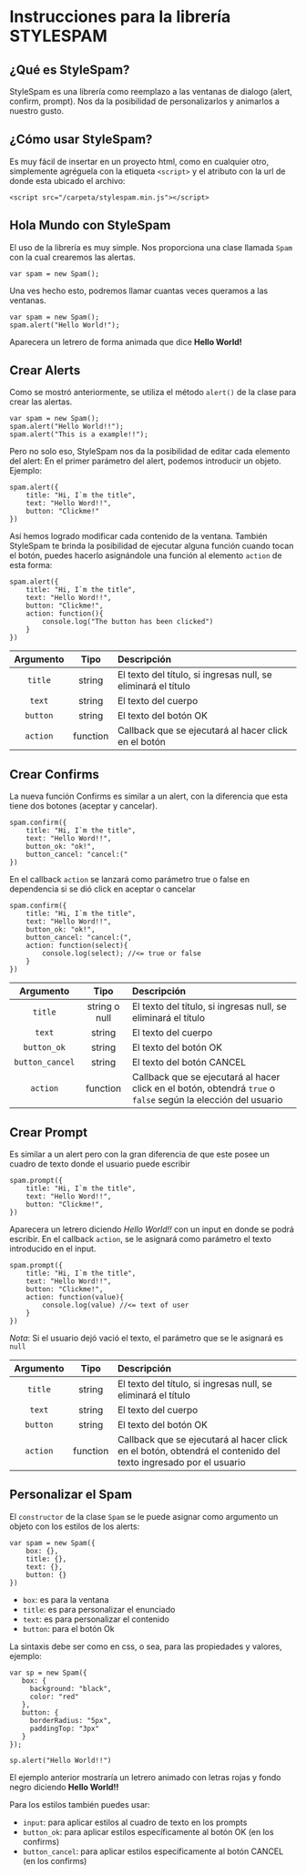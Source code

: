 # Instrucciones para la librería STYLESPAM

## ¿Qué es StyleSpam?
StyleSpam es una librería como reemplazo a las ventanas de dialogo (alert, confirm, prompt).
Nos da la posibilidad de personalizarlos y animarlos a nuestro gusto.

## ¿Cómo usar StyleSpam?
Es muy fácil de insertar en un proyecto html, como en cualquier otro, simplemente agréguela con la etiqueta ```<script>``` y el atributo con la url de donde esta ubicado el archivo:
```
<script src="/carpeta/stylespam.min.js"></script>
```

## Hola Mundo con StyleSpam

El uso de la librería es muy simple. Nos proporciona una clase llamada `Spam` con la cual crearemos las alertas.
```
var spam = new Spam();
```
Una ves hecho esto, podremos llamar cuantas veces queramos a las ventanas.
```
var spam = new Spam();
spam.alert("Hello World!");
```
Aparecera un letrero de forma animada que dice __Hello World!__

## Crear Alerts
Como se mostró anteriormente, se utiliza el método `alert()` de la clase para crear las alertas.
```
var spam = new Spam();
spam.alert("Hello World!!");
spam.alert("This is a example!!");
```
Pero no solo eso, StyleSpam nos da la posibilidad de editar cada elemento del alert:
En el primer parámetro del alert, podemos introducir un objeto. Ejemplo:

```
spam.alert({
    title: "Hi, I`m the title",
    text: "Hello Word!!",
    button: "Clickme!"
})
```
Así hemos logrado modificar cada contenido de la ventana.
También StyleSpam te brinda la posibilidad de ejecutar alguna función cuando tocan el botón, puedes hacerlo asignándole una función al elemento `action` de esta forma:
```
spam.alert({
    title: "Hi, I`m the title",
    text: "Hello Word!!",
    button: "Clickme!",
    action: function(){
        console.log("The button has been clicked")
    }
})
```
| Argumento | Tipo     | Descripción                                                   |
|:-----------:|:----------:|:---------------------------------------------------------------|
|  `title`  |  string  | El texto del título, si ingresas null, se eliminará el título 
|   `text`  |  string  | El texto del cuerpo                                           |
|  `button` |  string  | El texto del botón OK                                         |
|  `action` | function | Callback que se ejecutará al hacer click en el botón          |

## Crear Confirms
La nueva función Confirms es similar a un alert, con la diferencia que esta tiene dos botones (aceptar y cancelar).
```
spam.confirm({
    title: "Hi, I`m the title",
    text: "Hello Word!!",
    button_ok: "ok!",
    button_cancel: "cancel:("
})
```
En el callback `action` se lanzará como parámetro true o false en dependencia si se dió click en aceptar o cancelar
```
spam.confirm({
    title: "Hi, I`m the title",
    text: "Hello Word!!",
    button_ok: "ok!",
    button_cancel: "cancel:(",
    action: function(select){
        console.log(select); //<= true or false
    }
})
```
| Argumento | Tipo     | Descripción                                                   |
|:-----------:|:----------:|:---------------------------------------------------------------|
|  `title`  |  string o null  | El texto del título, si ingresas null, se eliminará el título |
|   `text`  |  string  | El texto del cuerpo                                           |
|  `button_ok` |  string  | El texto del botón OK                                         |
|  `button_cancel` |  string  | El texto del botón CANCEL                                         |
|  `action` | function | Callback que se ejecutará al hacer click en el botón, obtendrá `true` o `false` según la elección del usuario         |


## Crear Prompt
Es similar a un alert pero con la gran diferencia de que este posee un cuadro de texto donde el usuario puede escribir

```
spam.prompt({
    title: "Hi, I`m the title",
    text: "Hello Word!!",
    button: "Clickme!",
})
```
Aparecera un letrero diciendo _Hello World!!_ con un input en donde se podrá escribir.
En el callback `action`, se le asignará como parámetro el texto introducido en el input.
```
spam.prompt({
    title: "Hi, I`m the title",
    text: "Hello Word!!",
    button: "Clickme!",
    action: function(value){
        console.log(value) //<= text of user
    }
})
```
*Nota*: Si el usuario dejó vació el texto, el parámetro que se le asignará es `null`

| Argumento | Tipo     | Descripción                                                   |
|:-----------:|:----------:|:---------------------------------------------------------------|
|  `title`  |  string  | El texto del título, si ingresas null, se eliminará el título |
|   `text`  |  string  | El texto del cuerpo                                           |
|  `button` |  string  | El texto del botón OK                                         |
|  `action` | function | Callback que se ejecutará al hacer click en el botón, obtendrá el contenido del texto ingresado por el usuario          |



## Personalizar el Spam
El `constructor` de la clase `Spam` se le puede asignar como argumento un objeto con los estilos de los alerts:
```
var spam = new Spam({
    box: {},
    title: {},
    text: {},
    button: {}
})
```
- `box`: es para la ventana
- `title`: es para personalizar el enunciado
- `text`: es para personalizar el contenido
- `button`: para el botón Ok

La sintaxis debe ser como en css, o sea, para las propiedades y valores, ejemplo:
```
var sp = new Spam({
   box: {
     background: "black", 
     color: "red"
   },
   button: {
     borderRadius: "5px",
     paddingTop: "3px"
   }
});

sp.alert("Hello World!!")
```

El ejemplo anterior mostraría un letrero animado con letras rojas y fondo negro diciendo __Hello World!!__

Para los estilos también puedes usar:
- `input`: para aplicar estilos al cuadro de texto en los prompts
- `button_ok`: para aplicar estilos específicamente al botón OK (en los confirms)
- `button_cancel`: para aplicar estilos específicamente al botón CANCEL (en los confirms)
